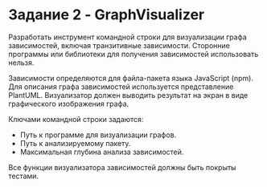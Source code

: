 # Задание 2 - GraphVisualizer
Разработать инструмент командной строки для визуализации графа зависимостей, включая транзитивные зависимости. Сторонние программы или библиотеки для получения зависимостей использовать нельзя.

Зависимости определяются для файла-пакета языка JavaScript (npm). Для описания графа зависимостей используется представление PlantUML. Визуализатор должен выводить результат на экран в виде графического изображения графа.

Ключами командной строки задаются:
* Путь к программе для визуализации графов.
* Путь к анализируемому пакету.
* Максимальная глубина анализа зависимостей.

Все функции визуализатора зависимостей должны быть покрыты тестами.